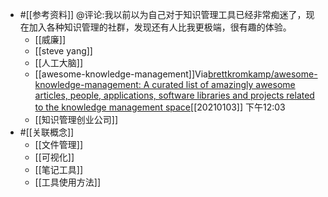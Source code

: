 - #[[参考资料]] @评论:我以前以为自己对于知识管理工具已经非常痴迷了，现在加入各种知识管理的社群，发现还有人比我更极端，很有趣的体验。
    - [[威廉]]
    - [[steve yang]]
    - [[人工大脑]]
    - [[awesome-knowledge-management]]Via[brettkromkamp/awesome-knowledge-management: A curated list of amazingly awesome articles, people, applications, software libraries and projects related to the knowledge management space](https://github.com/brettkromkamp/awesome-knowledge-management)[[20210103]] 下午12:03
    - [[知识管理创业公司]]
- #[[关联概念]]
    - [[文件管理]]
    - [[可视化]]
    - [[笔记工具]]
    - [[工具使用方法]]
